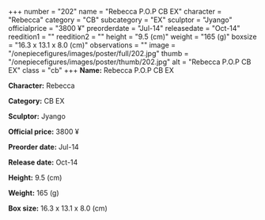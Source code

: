 +++
number = "202"
name = "Rebecca P.O.P CB EX"
character = "Rebecca"
category = "CB"
subcategory = "EX"
sculptor = "Jyango"
officialprice = "3800 ¥"
preorderdate = "Jul-14"
releasedate = "Oct-14"
reedition1 = ""
reedition2 = ""
height = "9.5 (cm)"
weight = "165 (g)"
boxsize = "16.3 x 13.1 x 8.0 (cm)"
observations = ""
image = "/onepiecefigures/images/poster/full/202.jpg"
thumb = "/onepiecefigures/images/poster/thumb/202.jpg"
alt = "Rebecca P.O.P CB EX"
class = "cb"
+++
**Name:** Rebecca P.O.P CB EX

**Character:** Rebecca

**Category:** CB  EX 

**Sculptor:** Jyango

**Official price:** 3800 ¥

**Preorder date:** Jul-14

**Release date:** Oct-14

**Height:** 9.5 (cm)

**Weight:** 165 (g)

**Box size:** 16.3 x 13.1 x 8.0 (cm)
